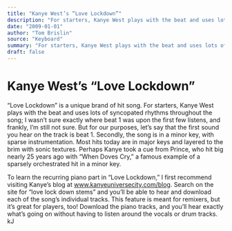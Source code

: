 ```yaml
---
title: "Kanye West’s “Love Lockdown”"
description: "For starters, Kanye West plays with the beat and uses lots of syncopated rhythms throughout the song; I wasn’t sure exactly where beat 1 was upon the first few listens, and frankly, I’m still not sure..."
date: "2009-01-01"
author: "Tom Brislin"
source: "Keyboard"
summary: "For starters, Kanye West plays with the beat and uses lots of syncopated rhythms throughout the song; I wasn’t sure exactly where beat 1 was upon the first few listens, and frankly, I’m still not sure. But for our purposes, let’s say that the first sound you hear on the track is beat 1. Secondly, the song is in a minor key, with sparse instrumentation. Most hits today are in major keys and layered to the brim with sonic textures."
draft: false
---
```


# Kanye West’s “Love Lockdown”

“Love Lockdown” is a unique brand of hit song. For starters, Kanye West plays with the beat and uses lots of syncopated rhythms throughout the song; I wasn’t sure exactly where beat 1 was upon the first few listens, and frankly, I’m still not sure. But for our purposes, let’s say that the first sound you hear on the track is beat 1. Secondly, the song is in a minor key, with sparse instrumentation. Most hits today are in major keys and layered to the brim with sonic textures. Perhaps Kanye took a cue from Prince, who hit big nearly 25 years ago with “When Doves Cry,” a famous example of a sparsely orchestrated hit in a minor key.

To learn the recurring piano part in “Love Lockdown,” I first recommend visiting Kanye’s blog at www.kanyeuniversecity.com/blog. Search on the site for “love lock down stems” and you’ll be able to hear and download each of the song’s individual tracks. This feature is meant for remixers, but it’s great for players, too! Download the piano tracks, and you’ll hear exactly what’s going on without having to listen around the vocals or drum tracks. kJ

